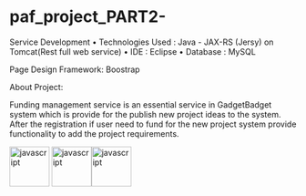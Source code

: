 # paf_project_PART2-

Service Development 
• Technologies Used : Java - JAX-RS (Jersy) on Tomcat(Rest full web service)
• IDE : Eclipse
• Database : MySQL

Page Design Framework: Boostrap

About Project:

Funding management service is an essential service in GadgetBadget system which is provide for the publish new project ideas to the system. After the registration if user need to fund for the new project system provide functionality to add the project requirements.

<img src="https://www.logo.wine/a/logo/Java_(programming_language)/Java_(programming_language)-Logo.wine.svg" alt="javascript" width="70" height="70"/> <img src="https://cdn.worldvectorlogo.com/logos/eclipse-11.svg" alt="javascript" width="70" height="70"/><img src="https://seeklogo.com/images/M/mysql-logo-69B39F7D18-seeklogo.com.png" alt="javascript" width="70" height="70"/>
